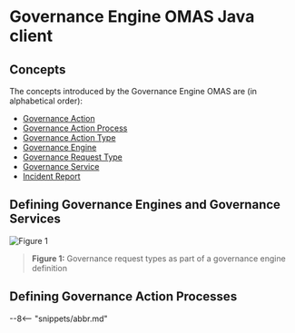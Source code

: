 <!-- SPDX-License-Identifier: CC-BY-4.0 -->
<!-- Copyright Contributors to the ODPi Egeria project. -->


# Governance Engine OMAS Java client

## Concepts

The concepts introduced by the Governance Engine OMAS are (in alphabetical order):

* [Governance Action](./concepts/governance-action.md)
* [Governance Action Process](./concepts/governance-action-process.md)
* [Governance Action Type](./concepts/governance-action-type.md)
* [Governance Engine](./concepts/governance-engine.md)
* [Governance Request Type](./concepts/governance-request-type.md)
* [Governance Service](./concepts/governance-service.md)
* [Incident Report](./concepts/incident-report.md)



## Defining Governance Engines and Governance Services


![Figure 1](./concepts/governance-request-type.png)
> **Figure 1:** Governance request types as part of a governance engine definition


## Defining Governance Action Processes

--8<-- "snippets/abbr.md"

